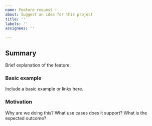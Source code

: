 ```yaml
---
name: Feature request ✨
about: Suggest an idea for this project
title: ''
labels: ''
assignees: ''

---
```


## Summary
Brief explanation of the feature.

### Basic example
Include a basic example or links here.

### Motivation
Why are we doing this? What use cases does it support? What is the expected outcome?
